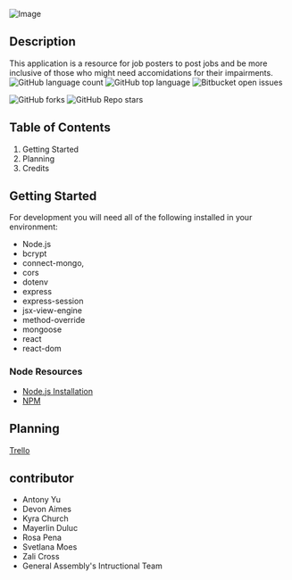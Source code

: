 ![Image](https://i.im.ge/2022/11/16/SOZ8v6.EEDC35E7-0872-4AE8-89B0-89A45A60E34F-4-5005-c.jpg)
## Description 
This application is a resource for job posters to post jobs and be more inclusive of those who might need accomidations for their impairments.  
![GitHub language count](https://img.shields.io/github/languages/count/Antonomy/invisible_strengths_job_poster_3db)
![GitHub top language](https://img.shields.io/github/languages/top/Antonomy/invisible_strengths_job_poster_3db?color=yellow)
![Bitbucket open issues](https://img.shields.io/bitbucket/issues/Antonomy/invisible_strengths_job_poster_3db)

![GitHub forks](https://img.shields.io/github/forks/Antonomy/invisible_strengths_job_poster_3db?style=social)
![GitHub Repo stars](https://img.shields.io/github/stars/Antonomy/invisible_strengths_job_poster_3db?style=social)
## Table of Contents 
1. Getting Started
2. Planning
3. Credits

## Getting Started  
For development you will need all of the following installed in your environment:

- Node.js
- bcrypt
- connect-mongo,
- cors
- dotenv
- express
- express-session
- jsx-view-engine
- method-override
- mongoose
- react
- react-dom

### Node Resources
- [Node.js Installation](https://nodejs.org/en/)
- [NPM](https://www.npmjs.com/)

## Planning
[Trello](https://trello.com/invite/b/XRDUaxa3/ATTI42522582412b2d2ca12d1cc117ca3edcAEABA4CE/invisible-strengths-3db)

## contributor
- Antony Yu  
- Devon Aimes  
- Kyra Church  
- Mayerlin Duluc  
- Rosa Pena   
- Svetlana Moes  
- Zali Cross
- General Assembly's Intructional Team



